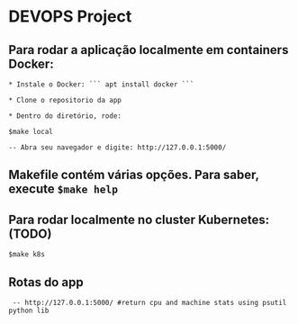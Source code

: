 # DEVOPS Project

## Para rodar a aplicação localmente em containers Docker:

    * Instale o Docker: ``` apt install docker ```

    * Clone o repositorio da app

    * Dentro do diretório, rode:

   ``` $make local ```
 
    -- Abra seu navegador e digite: http://127.0.0.1:5000/
## Makefile contém várias opções. Para saber, execute ``` $make help ```

## Para rodar localmente no cluster Kubernetes: (TODO)

   ``` $make k8s ```

## Rotas do app

     -- http://127.0.0.1:5000/ #return cpu and machine stats using psutil python lib

